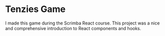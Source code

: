 # Tenzies Game

I made this game during the Scrimba React course.
This project was a nice and comprehensive
introduction to React components and hooks.

